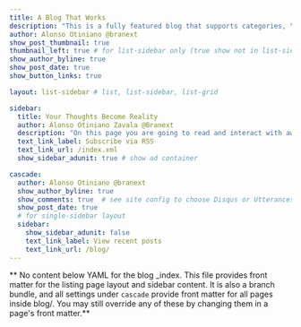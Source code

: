 ```yaml
---
title: A Blog That Works
description: "This is a fully featured blog that supports categories, \ntags, series, and pagination.\n"
author: Alonso Otiniano @branext
show_post_thumbnail: true
thumbnail_left: true # for list-sidebar only (true show not in list-sidebar)
show_author_byline: true
show_post_date: true
show_button_links: true

layout: list-sidebar # list, list-sidebar, list-grid

sidebar:
  title: Your Thoughts Become Reality
  author: Alonso Otiniano Zavala @Branext
  description: "On this page you are going to read and interact with awesome developments in geology related to environmental geoscience, hydrogeology, geological hazards and geochemical engineering."
  text_link_label: Subscribe via RSS
  text_link_url: /index.xml
  show_sidebar_adunit: true # show ad container

cascade:
  author: Alonso Otiniano @branext
  show_author_byline: true
  show_comments: true  # see site config to choose Disqus or Utterances
  show_post_date: true
  # for single-sidebar layout
  sidebar:
    show_sidebar_adunit: false
    text_link_label: View recent posts
    text_link_url: /blog/
---
```


** No content below YAML for the blog _index. This file provides front matter for the listing page layout and sidebar content. It is also a branch bundle, and all settings under `cascade` provide front matter for all pages inside blog/. You may still override any of these by changing them in a page's front matter.**
